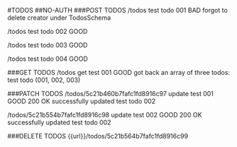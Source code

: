 #TODOS
##NO-AUTH
###POST TODOS
/todos
test todo 001       BAD           forgot to delete creator under TodosSchema

/todos
test todo 002       GOOD

/todos
test todo 003       GOOD

/todos
test todo 004       GOOD

###GET TODOS
/todos
get test 001        GOOD          got back an array of three todos: test todo (001, 002, 003)

###PATCH TODOS
/todos/5c21b460b7fafc1fd8916c97
update test 001     GOOD          200 OK successfully updated test todo 002

/todos/5c21b554b7fafc1fd8916c98
update test 002     GOOD          200 OK successfully updated test todo 002

###DELETE TODOS
{{url}}/todos/5c21b564b7fafc1fd8916c99


